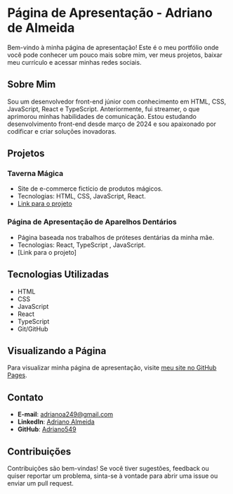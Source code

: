 # Página de Apresentação - Adriano de Almeida

Bem-vindo à minha página de apresentação! Este é o meu portfólio onde você pode conhecer um pouco mais sobre mim, ver meus projetos, baixar meu currículo e acessar minhas redes sociais.

## Sobre Mim

Sou um desenvolvedor front-end júnior com conhecimento em HTML, CSS, JavaScript, React e TypeScript. Anteriormente, fui streamer, o que aprimorou minhas habilidades de comunicação. Estou estudando desenvolvimento front-end desde março de 2024 e sou apaixonado por codificar e criar soluções inovadoras.

## Projetos

### Taverna Mágica
- Site de e-commerce fictício de produtos mágicos.
- Tecnologias: HTML, CSS, JavaScript, React.
- [Link para o projeto](https://github.com/Adriano549/taverna_magica__)

### Página de Apresentação de Aparelhos Dentários
- Página baseada nos trabalhos de próteses dentárias da minha mãe.
- Tecnologias: React, TypeScript , JavaScript.
- [Link para o projeto]

## Tecnologias Utilizadas

- HTML
- CSS
- JavaScript
- React
- TypeScript
- Git/GitHub

## Visualizando a Página

Para visualizar minha página de apresentação, visite [meu site no GitHub Pages](https://Adriano549.github.io).

## Contato

- **E-mail**: adrianoa249@gmail.com
- **LinkedIn**: [Adriano Almeida](https://www.linkedin.com/in/adriano-almeida-510a0a309/)
- **GitHub**: [Adriano549](https://github.com/Adriano549)

## Contribuições

Contribuições são bem-vindas! Se você tiver sugestões, feedback ou quiser reportar um problema, sinta-se à vontade para abrir uma issue ou enviar um pull request.
